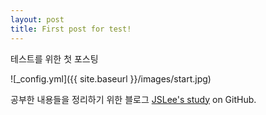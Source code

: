 ```yaml
---
layout: post
title: First post for test!
---
```


테스트를 위한 첫 포스팅

![_config.yml]({{ site.baseurl }}/images/start.jpg)

공부한 내용들을 정리하기 위한 블로그 [JSLee's study](https://lp4500.github.io) on GitHub.
